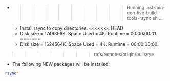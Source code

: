 * >>>>>>>>> Running inst-min-con-live-build-tools-rsync.sh ...
  * Install rsync to copy directories.
<<<<<<< HEAD
  * Disk size = 1746396K. Space Used = 4K. Runtime = 00:00:00:01.
=======
  * Disk size = 1624564K. Space Used = 4K. Runtime = 00:00:00:00.
>>>>>>> refs/remotes/origin/bullseye
  * The following NEW packages will be installed:
  ```bash
rsync*
  ```
